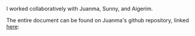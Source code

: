 I worked collaboratively with Juanma, Sunny, and Aigerim.

The entire document can be found on Juanma's github repository, linked [here]([url](https://github.com/juanrozu23/MachineLab/blob/main/Homework/homework_05Feb.md)https://github.com/juanrozu23/MachineLab/blob/main/Homework/homework_05Feb.md): 



